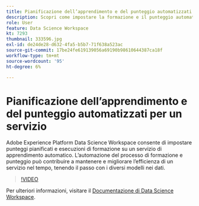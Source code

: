 ```yaml
---
title: Pianificazione dell’apprendimento e del punteggio automatizzati per un servizio
description: Scopri come impostare la formazione e il punteggio automatizzati per un servizio in Data Science Workspace.
role: User
feature: Data Science Workspace
kt: 7293
thumbnail: 333596.jpg
exl-id: de24de28-d632-4fa5-b5b7-71f638a523ac
source-git-commit: 17be24fe619139056a69190b98610644387ca18f
workflow-type: tm+mt
source-wordcount: '95'
ht-degree: 6%

---
```


# Pianificazione dell’apprendimento e del punteggio automatizzati per un servizio

Adobe Experience Platform Data Science Workspace consente di impostare punteggi pianificati e esecuzioni di formazione su un servizio di apprendimento automatico. L’automazione del processo di formazione e punteggio può contribuire a mantenere e migliorare l’efficienza di un servizio nel tempo, tenendo il passo con i diversi modelli nei dati.

>[!VIDEO](https://video.tv.adobe.com/v/333596?quality=12&learn=on)

Per ulteriori informazioni, visitare il [Documentazione di Data Science Workspace](https://experienceleague.adobe.com/docs/experience-platform/data-science-workspace/home.html?lang=it).